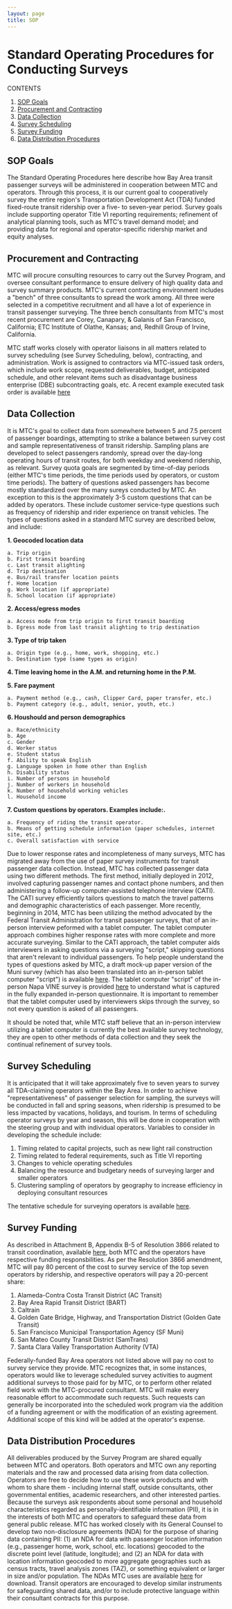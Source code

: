 ```yaml
---
layout: page
title: SOP
---
```


# Standard Operating Procedures for Conducting Surveys

CONTENTS

1. [SOP Goals](#sop-goals)
2. [Procurement and Contracting](#procurement-and-contracting)
3. [Data Collection](#data-collection)
4. [Survey Scheduling](#survey-scheduling)
5. [Survey Funding](#survey-funding)
6. [Data Distribution Procedures](#data-distribution-procedures)

## SOP Goals

The Standard Operating Procedures here describe how Bay Area transit passenger surveys will be administered in cooperation between MTC and operators. Through this process, it is our current goal to cooperatively survey the entire region's Transportation Development Act (TDA) funded fixed-route transit ridership over a five- to seven-year period. Survey goals include supporting operator Title VI reporting requirements; refinement of analytical planning tools, such as MTC's travel demand model; and providing data for regional and operator-specific ridership market and equity analyses. 

## Procurement and Contracting

MTC will procure consulting resources to carry out the Survey Program, and oversee consultant performance to ensure delivery of high quality data and survey summary products. MTC's current contracting environment includes a "bench" of three consultants to spread the work among. All three were selected in a competitive recruitment and all have a lot of experience in transit passenger surveying. The three bench consultants from MTC's most recent procurement are Corey, Canapary, & Galanis of San Francisco, California; ETC Institute of Olathe, Kansas; and, Redhill Group of Irvine, California. 

MTC staff works closely with operator liaisons in all matters related to survey scheduling (see Survey Scheduling, below), contracting, and administration. Work is assigned to contractors via MTC-issued task orders, which include work scope, requested deliverables, budget, anticipated schedule, and other relevant items such as disadvantage business enterprise (DBE) subcontracting goals, etc. A recent example executed task order is available [here](https://mtcdrive.box.com/Example-Task-Order)

## Data Collection

It is MTC's goal to collect data from somewhere between 5 and 7.5 percent of passenger boardings, attempting to strike a balance between survey cost and sample representativeness of transit ridership. Sampling plans are developed to select passengers randomly, spread over the day-long operating hours of transit routes, for both weekday and weekend ridership, as relevant. Survey quota goals are segmented by time-of-day periods (either MTC's time periods, the time periods used by operators, or custom time periods). The battery of questions asked passengers has become mostly standardized over the many sureys conducted by MTC. An exception to this is the approximately 3-5 custom questions that can be added by operators. These include customer service-type questions such as frequency of ridership and rider experience on transit vehicles. The types of questions asked in a standard MTC survey are described below, and include:

**1. Geocoded location data** 

	a. Trip origin	
	b. First transit boarding 	
	c. Last transit alighting	
	d. Trip destination	
	e. Bus/rail transfer location points	
	f. Home location	
	g. Work location (if appropriate)	
	h. School location (if appropriate)
	
**2. Access/egress modes** 

	a. Access mode from trip origin to first transit boarding	
	b. Egress mode from last transit alighting to trip destination
	
**3. Type of trip taken**

	a. Origin type (e.g., home, work, shopping, etc.)	
	b. Destination type (same types as origin)
	
**4. Time leaving home in the A.M. and returning home in the P.M.**

**5. Fare payment**

	a. Payment method (e.g., cash, Clipper Card, paper transfer, etc.)	
	b. Payment category (e.g., adult, senior, youth, etc.)
	
**6. Houshould and person demographics**

	a. Race/ethnicity	
	b. Age	
	c. Gender	
	d. Worker status	
	e. Student status	
	f. Ability to speak English	
	g. Language spoken in home other than English	
	h. Disability status
	i. Number of persons in household	
	j. Number of workers in household	
	k. Number of household working vehicles	
	l. Household income
	
**7. Custom questions by operators. Examples include:.**

	a. Frequency of riding the transit operator.
	b. Means of getting schedule information (paper schedules, internet site, etc.)
	c. Overall satisfaction with service
	
Due to lower response rates and incompleteness of many surveys, MTC has migrated away from the use of paper survey instruments for transit passenger data collection. Instead, MTC has collected passenger data using two different methods. The first method, initially deployed in 2012, involved capturing passenger names and contact phone numbers, and then administering a follow-up computer-assisted telephone interview (CATI). The CATI survey efficiently tailors questions to match the travel patterns and demographic characteristics of each passenger.  More recently, beginning in 2014, MTC has been utilizing the method advocated by the Federal Transit Administration for transit passenger surveys, that of an in-person interview peformed with a tablet computer. The tablet computer approach combines higher response rates with more complete and more accurate surveying. Similar to the CATI approach, the tablet computer aids interviewers in asking questions via a surveying "script," skipping questions that aren't relevant to individual passengers. To help people understand the types of questions asked by MTC, a draft mock-up paper version of the Muni survey (which has also been translated into an in-person tablet computer "script") is available [here](https://mtcdrive.box.com/v/muni-draft-survey). The tablet computer "script" of the in-person Napa VINE survey is provided [here](https://mtcdrive.box.com/v/tablet-survey) to understand what is captured in the fully expanded in-person questionnaire. It is important to remember that the tablet computer used by interviewers skips through the survey, so not every question is asked of all passengers. 

It should be noted that, while MTC staff believe that an in-person interview utilizing a tablet computer is currently the best available survey technology, they are open to other methods of data collection and they seek the continual refinement of survey tools.

## Survey Scheduling

It is anticipated that it will take approximately five to seven years to survey all TDA-claiming operators within the Bay Area. In order to achieve "representativeness" of passenger selection for sampling, the surveys will be conducted in fall and spring seasons, when ridership is presumed to be less impacted by vacations, holidays, and tourism. In terms of scheduling operator surveys by year and season, this will be done in cooperation with the steering group and with individual operators. Variables to consider in developing the schedule include: 

1. Timing related to capital projects, such as new light rail construction
2. Timing related to federal requirements, such as Title VI reporting
3. Changes to vehicle operating schedules
4. Balancing the resource and budgetary needs of surveying larger and smaller operators
5. Clustering sampling of operators by geography to increase efficiency in deploying consultant resources

The tentative schedule for surveying operators is available [here](http://metropolitantransportationcommission.github.io/onboard-surveys/schedule/).

## Survey Funding

As described in Attachment B, Appendix B-5 of Resolution 3866 related to transit coordination, available [here](https://mtcdrive.box.com/Resolution-3866-Amendment), both MTC and the operators have respective funding responsbilities. As per the Resolution 3866 amendment, MTC will pay 80 percent of the cost to survey service of the top seven operators by ridership, and respective operators will pay a 20-percent share:

1. Alameda-Contra Costa Transit District (AC Transit)
2. Bay Area Rapid Transit District (BART)
3. Caltrain
4. Golden Gate Bridge, Highway, and Transportation District (Golden Gate Transit)
5. San Francisco Municipal Transportation Agency (SF Muni) 
6. San Mateo County Transit District (SamTrans)
7. Santa Clara Valley Transportation Authority (VTA)

Federally-funded Bay Area operators not listed above will pay no cost to survey service they provide. MTC recognizes that, in some instances, operators would like to leverage scheduled survey activities to augment additional surveys to those paid for by MTC, or to perform other related field work with the MTC-procured consultant. MTC will make every reasonable effort to accommodate such requests. Such requests can generally be incorporated into the scheduled work program via the addition of a funding agreement or with the modification of an existing agreement. Additional scope of this kind will be added at the operator's expense.  

## Data Distribution Procedures

All deliverables produced by the Survey Program are shared equally between MTC and operators. Both operators and MTC own any reporting materials and the raw and processed data arising from data collection. Operators are free to decide how to use these work products and with whom to share them - including internal staff, outside consultants, other governmental entities, academic researchers, and other interested parties. Because the surveys ask respondents about some personal and household characteristics regarded as personally-identifiable information (PII), it is in the interests of both MTC and operators to safeguard these data from general public release. MTC has worked closely with its General Counsel to develop two non-disclosure agreements (NDA) for the purpose of sharing data containing PII: (1) an NDA for data with passenger location information (e.g., passenger home, work, school, etc. locations) geocoded to the discrete point level (latitude, longitude); and (2) an NDA for data with location information geocoded to more aggregate geographies such as census tracts, travel analysis zones (TAZ), or something equivalent or larger in size and/or population. The NDAs MTC uses are available [here](https://mtcdrive.app.box.com/v/BlankNDAs) for download. Transit operators are encouraged to develop similar instruments for safeguarding shared data, and/or to include protective language within their consultant contracts for this purpose. 